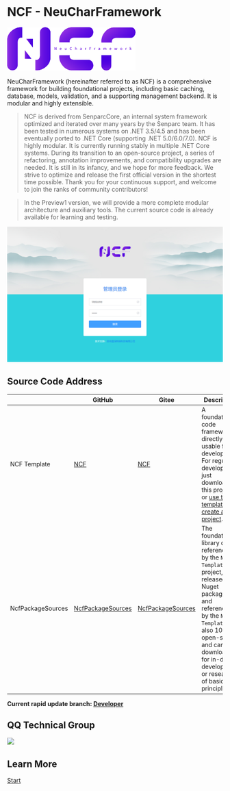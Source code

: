 # NCF - NeuCharFramework

<img src="./images/logo.png" width="300" />

NeuCharFramework (hereinafter referred to as NCF) is a comprehensive framework for building foundational projects, including basic caching, database, models, validation, and a supporting management backend. It is modular and highly extensible.

> NCF is derived from SenparcCore, an internal system framework optimized and iterated over many years by the Senparc team. It has been tested in numerous systems on .NET 3.5/4.5 and has been eventually ported to .NET Core (supporting .NET 5.0/6.0/7.0). NCF is highly modular. It is currently running stably in multiple .NET Core systems. During its transition to an open-source project, a series of refactoring, annotation improvements, and compatibility upgrades are needed. It is still in its infancy, and we hope for more feedback. We strive to optimize and release the first official version in the shortest time possible. Thank you for your continuous support, and welcome to join the ranks of community contributors!

> In the Preview1 version, we will provide a more complete modular architecture and auxiliary tools. The current source code is already available for learning and testing.

<center><img src="./images/login.jpg" /></center>

## Source Code Address

|                   | GitHub                                                                     | Gitee                                                                     | Description                                                                                                                                                                                                                                           |
| ----------------- | -------------------------------------------------------------------------- | ------------------------------------------------------------------------- | ----------------------------------------------------------------------------------------------------------------------------------------------------------------------------------------------------------------------------------------------------- |
| NCF Template      | [NCF](https://github.com/NeuCharFramework/NCF)                             | [NCF](https://gitee.com/NeuCharFramework/NCF)                             | A foundational code framework directly usable for development. For regular development, just download this project or [use the template to create a project](/start/start-develop/get-ncf-template.html#从命令行安装-推荐).                           |
| NcfPackageSources | [NcfPackageSources](https://github.com/NeuCharFramework/NcfPackageSources) | [NcfPackageSources](https://gitee.com/NeuCharFramework/NcfPackageSources) | The foundational library code referenced by the `NCF Template` project, released as Nuget packages, and referenced by the `NCF Template`. It is also 100% open-source and can be downloaded for in-depth development or research of basic principles. |

<b>Current rapid update branch: [Developer](https://github.com/NeuCharFramework/NCF/tree/Developer)</b>

## QQ Technical Group

<img src="https://sdk.weixin.senparc.com/images/QQ_Group_Avatar/NCF/QQ-Group.jpg" width="380" />

## Learn More

[Start](/start/instruction/about-ncf.html)
